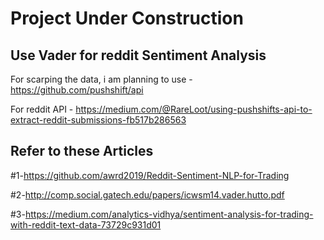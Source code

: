 # Project Under Construction

## Use Vader for reddit Sentiment Analysis

For scarping the data, i am planning to use - https://github.com/pushshift/api  

For reddit API - https://medium.com/@RareLoot/using-pushshifts-api-to-extract-reddit-submissions-fb517b286563



## Refer to these Articles
#1-https://github.com/awrd2019/Reddit-Sentiment-NLP-for-Trading

#2-http://comp.social.gatech.edu/papers/icwsm14.vader.hutto.pdf

#3-https://medium.com/analytics-vidhya/sentiment-analysis-for-trading-with-reddit-text-data-73729c931d01

